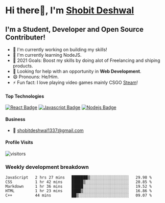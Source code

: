 # Hi there👋, I'm [Shobit Deshwal](https://shobitdeshwal.netlify.app/)

## I'm a Student, Developer and Open Source Contributer!

- 🔭 I'm currently working on building my skills!
- 🌱 I'm currently learning NodeJS.
- 🥅 2021 Goals: Boost my skills by doing alot of Freelancing and shiping products.
- 🤔 Looking for help with an opportunity in **Web Development**.
- 😄 Pronouns: He/Him.
- ⚡ Fun fact: I love playing video games mainly CSGO [Steam](https://steamcommunity.com/id/shobit1337/)!

<!-- ### Latest Blog Posts -->

<!-- BLOG-POST-LIST:START -->
<!-- BLOG-POST-LIST:END -->

#### Top Technologies

<!-- TODO: Make technologies links takes you to repositories -->

[![React Badge](https://img.shields.io/badge/-React-61DBFB?style=for-the-badge&labelColor=black&logo=react&logoColor=61DBFB)](#) [![Javascript Badge](https://img.shields.io/badge/-Javascript-F0DB4F?style=for-the-badge&labelColor=black&logo=javascript&logoColor=F0DB4F)](#) [![Nodejs Badge](https://img.shields.io/badge/-Nodejs-3C873A?style=for-the-badge&labelColor=black&logo=node.js&logoColor=3C873A)](#)

#### Business

- :email: shobitdeshwal1337@gmail.com

#### Profile Visits

![visitors](https://visitor-badge.glitch.me/badge?page_id=shobit1337.shobit1337)

### Weekly development breakdown

<!--START_SECTION:waka-->
```text
JavaScript   2 hrs 27 mins   ███████▒░░░░░░░░░░░░░░░░░   29.98 % 
CSS          1 hr 42 mins    █████▒░░░░░░░░░░░░░░░░░░░   20.85 % 
Markdown     1 hr 36 mins    █████░░░░░░░░░░░░░░░░░░░░   19.52 % 
HTML         1 hr 23 mins    ████▒░░░░░░░░░░░░░░░░░░░░   16.86 % 
C++          44 mins         ██▒░░░░░░░░░░░░░░░░░░░░░░   09.07 % 
```
<!--END_SECTION:waka-->
